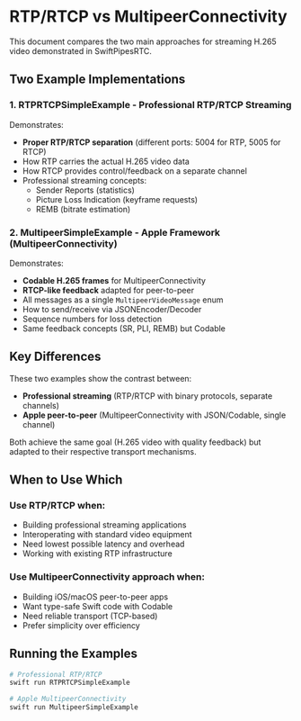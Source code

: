 # RTP/RTCP vs MultipeerConnectivity

This document compares the two main approaches for streaming H.265 video demonstrated in SwiftPipesRTC.

## Two Example Implementations

### 1. **RTPRTCPSimpleExample** - Professional RTP/RTCP Streaming

Demonstrates:
- **Proper RTP/RTCP separation** (different ports: 5004 for RTP, 5005 for RTCP)
- How RTP carries the actual H.265 video data
- How RTCP provides control/feedback on a separate channel
- Professional streaming concepts:
  - Sender Reports (statistics)
  - Picture Loss Indication (keyframe requests)
  - REMB (bitrate estimation)

### 2. **MultipeerSimpleExample** - Apple Framework (MultipeerConnectivity)

Demonstrates:
- **Codable H.265 frames** for MultipeerConnectivity
- **RTCP-like feedback** adapted for peer-to-peer
- All messages as a single `MultipeerVideoMessage` enum
- How to send/receive via JSONEncoder/Decoder
- Sequence numbers for loss detection
- Same feedback concepts (SR, PLI, REMB) but Codable

## Key Differences

These two examples show the contrast between:
- **Professional streaming** (RTP/RTCP with binary protocols, separate channels)
- **Apple peer-to-peer** (MultipeerConnectivity with JSON/Codable, single channel)

Both achieve the same goal (H.265 video with quality feedback) but adapted to their respective transport mechanisms.

## When to Use Which

### Use RTP/RTCP when:
- Building professional streaming applications
- Interoperating with standard video equipment
- Need lowest possible latency and overhead
- Working with existing RTP infrastructure

### Use MultipeerConnectivity approach when:
- Building iOS/macOS peer-to-peer apps
- Want type-safe Swift code with Codable
- Need reliable transport (TCP-based)
- Prefer simplicity over efficiency

## Running the Examples

```bash
# Professional RTP/RTCP
swift run RTPRTCPSimpleExample

# Apple MultipeerConnectivity
swift run MultipeerSimpleExample
```